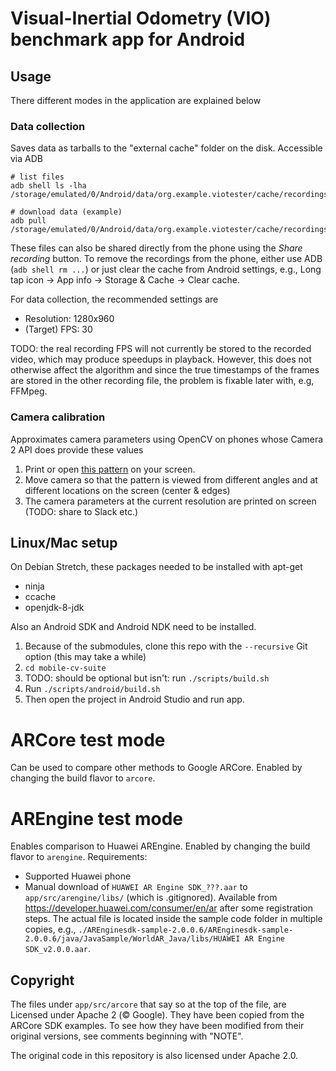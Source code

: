 # Visual-Inertial Odometry (VIO) benchmark app for Android

## Usage

There different modes in the application are explained below

### Data collection

Saves data as tarballs to the "external cache" folder on the disk. Accessible via ADB

    # list files
    adb shell ls -lha /storage/emulated/0/Android/data/org.example.viotester/cache/recordings

    # download data (example)
    adb pull /storage/emulated/0/Android/data/org.example.viotester/cache/recordings/20191031104043.tar

These files can also be shared directly from the phone using the _Share recording_ button.
To remove the recordings from the phone, either use ADB (`adb shell rm ...`)
or just clear the cache from Android settings, e.g.,
Long tap icon -> App info -> Storage & Cache -> Clear cache.

For data collection, the recommended settings are
 * Resolution: 1280x960
 * (Target) FPS: 30

TODO: the real recording FPS will not currently be stored to the recorded video,
which may produce speedups in playback. However, this does not otherwise affect the
algorithm and since the true timestamps of the frames are stored in the other recording file, the
problem is fixable later with, e.g, FFMpeg.

### Camera calibration

Approximates camera parameters using OpenCV on phones whose Camera 2 API does provide these values

 1. Print or open [this pattern](https://raw.githubusercontent.com/opencv/opencv/3.4/doc/acircles_pattern.png) on your screen.
 2. Move camera so that the pattern is viewed from different angles and at different locations on the screen (center & edges)
 3. The camera parameters at the current resolution are printed on screen (TODO: share to Slack etc.)

## Linux/Mac setup

On Debian Stretch, these packages needed to be installed with apt-get

 * ninja
 * ccache
 * openjdk-8-jdk

Also an Android SDK and Android NDK need to be installed.

1. Because of the submodules, clone this repo with the `--recursive` Git option (this may take a while)
2. `cd mobile-cv-suite`
3. TODO: should be optional but isn't: run `./scripts/build.sh`
4. Run `./scripts/android/build.sh`
5. Then open the project in Android Studio and run app.

# ARCore test mode

Can be used to compare other methods to Google ARCore.
Enabled by changing the build flavor to `arcore`.

# AREngine test mode

Enables comparison to Huawei AREngine. Enabled by changing the build flavor to `arengine`.
Requirements:
 * Supported Huawei phone
 * Manual download of `HUAWEI AR Engine SDK_???.aar` to `app/src/arengine/libs/` (which is .gitignored).
   Available from https://developer.huawei.com/consumer/en/ar after some registration steps. The
   actual file is located inside the sample code folder in multiple copies, e.g.,
   `./AREnginesdk-sample-2.0.0.6/AREnginesdk-sample-2.0.0.6/java/JavaSample/WorldAR_Java/libs/HUAWEI AR Engine SDK_v2.0.0.aar`.

## Copyright

The files under `app/src/arcore` that say so at the top of the file,
are Licensed under Apache 2 (&copy; Google). They have been copied from the ARCore SDK examples.
To see how they have been modified from their original versions, see comments beginning with "NOTE".

The original code in this repository is also licensed under Apache 2.0.